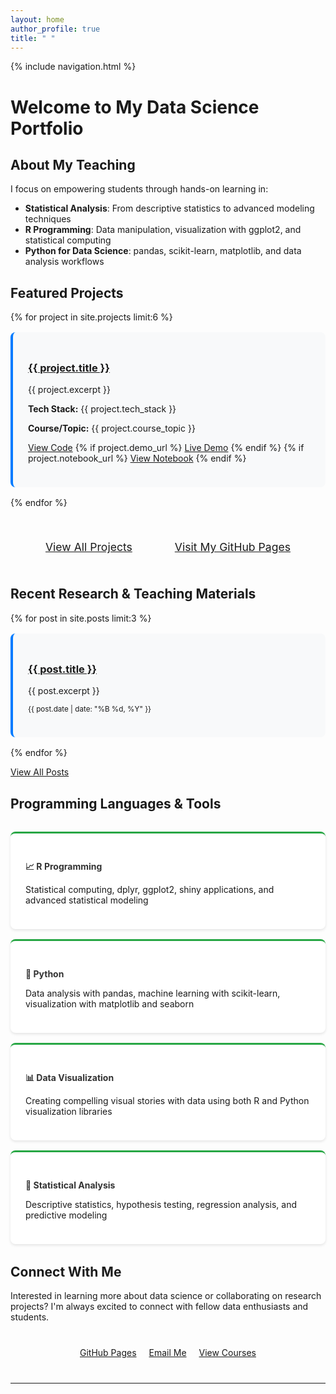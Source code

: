 ```yaml
---
layout: home
author_profile: true
title: " "
---
```


<link rel="stylesheet" href="{{ '/assets/css/navigation.css' | relative_url }}">

{% include navigation.html %}

<script src="{{ '/assets/js/navigation.js' | relative_url }}"></script>

# Welcome to My Data Science Portfolio

## About My Teaching

I focus on empowering students through hands-on learning in:
- **Statistical Analysis**: From descriptive statistics to advanced modeling techniques
- **R Programming**: Data manipulation, visualization with ggplot2, and statistical computing
- **Python for Data Science**: pandas, scikit-learn, matplotlib, and data analysis workflows

## Featured Projects

{% for project in site.projects limit:6 %}
  <div class="project-item">
    <h3><a href="{{ project.url | relative_url }}">{{ project.title }}</a></h3>
    <p>{{ project.excerpt }}</p>
    <p><strong>Tech Stack:</strong> {{ project.tech_stack }}</p>
    <p><strong>Course/Topic:</strong> {{ project.course_topic }}</p>
    <p>
      <a href="{{ project.github_url }}" class="btn btn--primary">View Code</a>
      {% if project.demo_url %}
        <a href="{{ project.demo_url }}" class="btn btn--info">Live Demo</a>
      {% endif %}
      {% if project.notebook_url %}
        <a href="{{ project.notebook_url }}" class="btn btn--success">View Notebook</a>
      {% endif %}
    </p>
  </div>
{% endfor %}

<div class="navigation-buttons">
  <a href="{{ '/projects/' | relative_url }}" class="btn btn--large btn--primary">View All Projects</a>
  <a href="https://asmuie-analytics.github.io/" class="btn btn--large btn--info" target="_blank">Visit My GitHub Pages</a>
</div>

## Recent Research & Teaching Materials

{% for post in site.posts limit:3 %}
  <div class="post-item">
    <h3><a href="{{ post.url | relative_url }}">{{ post.title }}</a></h3>
    <p>{{ post.excerpt }}</p>
    <p><small>{{ post.date | date: "%B %d, %Y" }}</small></p>
  </div>
{% endfor %}

<a href="{{ '/posts/' | relative_url }}" class="btn btn--inverse">View All Posts</a>

## Programming Languages & Tools

<div class="tech-grid">
  <div class="tech-item">
    <h4>📈 R Programming</h4>
    <p>Statistical computing, dplyr, ggplot2, shiny applications, and advanced statistical modeling</p>
  </div>
  
  <div class="tech-item">
    <h4>🐍 Python</h4>
    <p>Data analysis with pandas, machine learning with scikit-learn, visualization with matplotlib and seaborn</p>
  </div>
  
  <div class="tech-item">
    <h4>📊 Data Visualization</h4>
    <p>Creating compelling visual stories with data using both R and Python visualization libraries</p>
  </div>
  
  <div class="tech-item">
    <h4>🔢 Statistical Analysis</h4>
    <p>Descriptive statistics, hypothesis testing, regression analysis, and predictive modeling</p>
  </div>
</div>

## Connect With Me

Interested in learning more about data science or collaborating on research projects? I'm always excited to connect with fellow data enthusiasts and students.

<div class="contact-buttons">
  <a href="https://asmuie-analytics.github.io/" class="btn btn--primary" target="_blank">GitHub Pages</a>
  <a href="mailto:asmui@uitm.edu.my" class="btn btn--info">Email Me</a>
  <a href="https://asmuie-analytics.github.io/modules/" class="btn btn--success">View Courses</a>
</div>

---

<style>
.project-item, .post-item {
  background: #f8f9fa;
  padding: 1.5rem;
  margin: 1rem 0;
  border-radius: 8px;
  border-left: 4px solid #007bff;
}

.tech-grid {
  display: grid;
  grid-template-columns: repeat(auto-fit, minmax(250px, 1fr));
  gap: 1rem;
  margin: 2rem 0;
}

.tech-item {
  background: #ffffff;
  padding: 1.5rem;
  border-radius: 8px;
  box-shadow: 0 2px 4px rgba(0,0,0,0.1);
  border-top: 3px solid #28a745;
}

.tech-item h4 {
  color: #333;
  margin-bottom: 0.5rem;
}

.navigation-buttons, .contact-buttons {
  margin: 2rem 0;
  text-align: center;
}

.navigation-buttons .btn, .contact-buttons .btn {
  margin: 0.5rem;
  display: inline-block;
}

.btn--large {
  padding: 0.75rem 1.5rem;
  font-size: 1.1rem;
}

@media (max-width: 768px) {
  .tech-grid {
    grid-template-columns: 1fr;
  }
  
  .navigation-buttons .btn, .contact-buttons .btn {
    display: block;
    width: 100%;
    margin: 0.5rem 0;
  }
}
</style>
